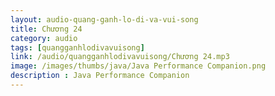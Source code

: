 ```yaml
---
layout: audio-quang-ganh-lo-di-va-vui-song
title: Chương 24
category: audio
tags: [quangganhlodivavuisong]
link: /audio/quangganhlodivavuisong/Chương 24.mp3 
image: /images/thumbs/java/Java Performance Companion.png
description : Java Performance Companion 
---
```












